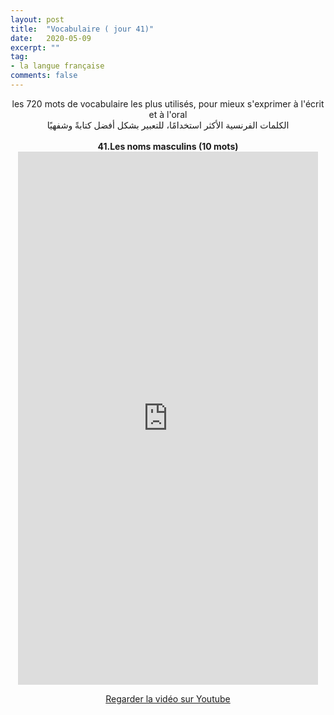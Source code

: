 ```yaml
---
layout: post
title:  "Vocabulaire ( jour 41)"
date:   2020-05-09
excerpt: ""
tag:
- la langue française
comments: false
---
```

 <center>     les 720 mots de vocabulaire les plus utilisés, pour mieux s'exprimer à l'écrit et à l'oral <br> الكلمات الفرنسية الأكثر استخدامًا، للتعبير بشكل أفضل كتابةً وشفهيًا <br><br>     <strong> 41.Les noms masculins (10 mots)</strong>     <br> <iframe width="480" height="853" src="https://www.youtube.com/embed/DKoGBydc9i4" title="youtube video player" frameborder="0" allow="accelerometer, autoplay, clipboard-write, encrypted-media, gyroscope, picture-in-picture, web-share" allowfullscreen></iframe>     <br> <p markdown="0"><a href="https://youtube.com/shorts/DKoGBydc9i4" class="btn btn-danger" target="_blank">Regarder la vidéo sur Youtube</a></p> </center>
